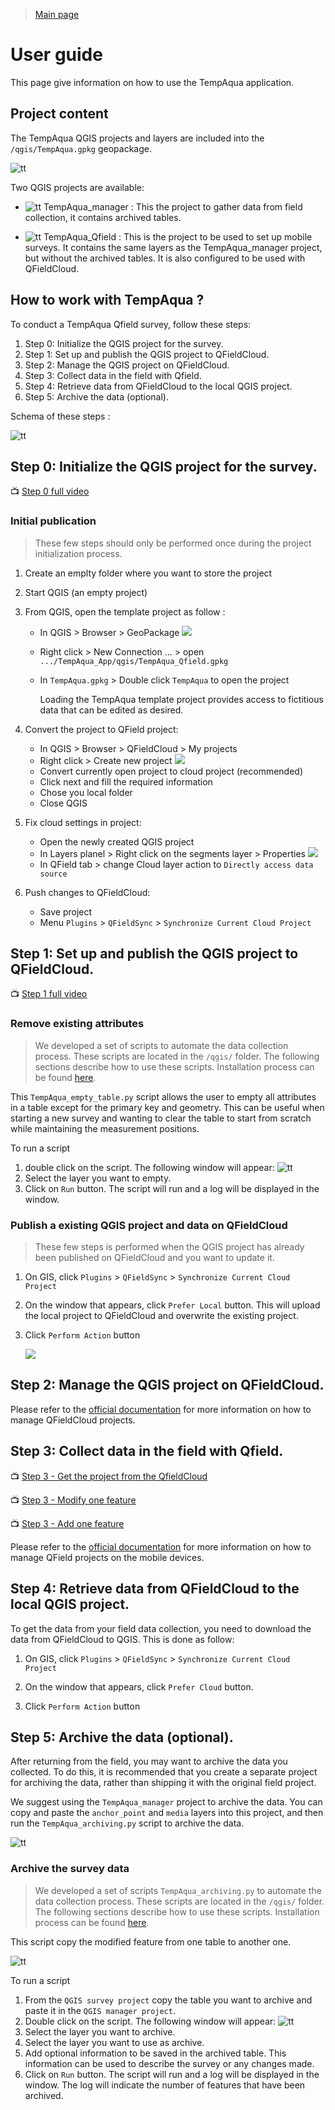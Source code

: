 
> [Main page](../README.md)

# User guide

This page give information on how to use the TempAqua application.


## Project content

The TempAqua QGIS projects and layers are included into the `/qgis/TempAqua.gpkg` geopackage. 

![tt](static/qgis_gpk.png)



Two QGIS projects are available:
*  ![tt](static/qgis_small.png) TempAqua_manager : This the project to gather data from field collection, it contains archived tables.

* ![tt](static/qgis_small.png) TempAqua_Qfield : This is the project to be used to set up mobile surveys. It contains the same layers as the TempAqua_manager project, but without the archived tables. It is also configured to be used with QFieldCloud.




## How to work with TempAqua ? 


To conduct a TempAqua Qfield survey, follow these steps:


1. Step 0: Initialize the QGIS project for the survey.
1. Step 1: Set up and publish the QGIS project to QFieldCloud.
1. Step 2: Manage the QGIS project on QFieldCloud.
1. Step 3: Collect data in the field with Qfield.
1. Step 4: Retrieve data from QFieldCloud to the local QGIS project.
1. Step 5: Archive the data (optional).

Schema of these steps :



![tt](static/process.png)



## Step 0: Initialize the QGIS project for the survey.

📺 [Step 0 full video](https://raw.githubusercontent.com/TempAqua/TempAqua_App/main/doc/static/step0.mp4)
 

### Initial publication


> These few steps should only be performed once during the project initialization process.

1. Create an emplty folder where you want to store the project

2. Start QGIS (an empty project)

3. From QGIS, open the template project as follow : 
   
   - In QGIS > Browser > GeoPackage
     ![   ](static/deploy_step3.png)
   
   - Right click > New Connection ... > open `.../TempAqua_App/qgis/TempAqua_Qfield.gpkg`
   
   - In `TempAqua.gpkg` > Double click `TempAqua` to open the project
     
     Loading the TempAqua template project provides access to fictitious data that can be edited as desired.

4. Convert the project to QField project:
   
   - In QGIS > Browser > QFieldCloud > My projects
   - Right click > Create new project
     ![   ](static/deploy_step4.png)
   - Convert currently open project to cloud project (recommended)
   - Click next and fill the required information
   - Chose you local folder
   - Close QGIS

5. Fix cloud settings in project:
   
   - Open the newly created QGIS project
   - In Layers planel > Right click on the segments layer > Properties 
        ![   ](static/deploy_step5.png)
   - In QField tab > change Cloud layer action to `Directly access data source`

6. Push changes to QFieldCloud:
   
   - Save project
   - Menu `Plugins` > `QFieldSync` > `Synchronize Current Cloud Project`







## Step 1: Set up and publish the QGIS project to QFieldCloud.

📺 [Step 1 full video](https://raw.githubusercontent.com/TempAqua/TempAqua_App/main/doc/static/step1.mp4)

### Remove existing attributes

> We developed a set of scripts to automate the data collection process. These scripts are located in the `/qgis/` folder. The following sections describe how to use these scripts. Installation process can be found [here](INSTALLATION.md).

This `TempAqua_empty_table.py` script allows the user to empty all attributes in a table except for the primary key and geometry. This can be useful when starting a new survey and wanting to clear the table to start from scratch while maintaining the measurement positions.


To run a script

1. double click on the script. The following window will appear:
![tt](static/tempAqua_archiving_3.png)
2. Select the layer you want to empty.
3. Click on `Run` button. The script will run and a log will be displayed in the window. 




### Publish a existing QGIS project and data on QFieldCloud


> These few steps is performed when the QGIS project has already been published on QFieldCloud and you want to update it.


1. On GIS, click `Plugins` > `QFieldSync` > `Synchronize Current Cloud Project`

2. On the window that appears, click `Prefer Local` button. This will upload the local project to QFieldCloud and overwrite the existing project.

3. Click `Perform Action` button

   ![   ](static/qgisfiledcloud_1.png)





## Step 2: Manage the QGIS project on QFieldCloud.

Please refer to the [official documentation](https://docs.qfield.org/get-started/tutorials/get-started-qfc/) for more information on how to manage QFieldCloud projects.




## Step 3: Collect data in the field with Qfield.

📺 [Step 3 - Get the project from the QfieldCloud](https://raw.githubusercontent.com/TempAqua/TempAqua_App/main/doc/static/step3_get_project.mp4)

📺 [Step 3 - Modify one feature](https://raw.githubusercontent.com/TempAqua/TempAqua_App/main/doc/static/step3_edit_attributes.mp4)

📺 [Step 3 - Add one feature](https://raw.githubusercontent.com/TempAqua/TempAqua_App/main/doc/static/step3_add_feature.mp4)

Please refer to the [official documentation](https://docs.qfield.org/get-started/) for more information on how to manage QField projects on the mobile devices.



## Step 4: Retrieve data from QFieldCloud to the local QGIS project.

To get the data from your field data collection, you need to download the data from QFieldCloud to QGIS. This is done as follow:

1. On GIS, click `Plugins` > `QFieldSync` > `Synchronize Current Cloud Project`

2. On the window that appears, click `Prefer Cloud` button. 

3. Click `Perform Action` button




## Step 5: Archive the data (optional).

After returning from the field, you may want to archive the data you collected. To do this, it is recommended that you create a separate project for archiving the data, rather than shipping it with the original field project.

We suggest using the `TempAqua_manager` project to archive the data. You can copy and paste the `anchor_point` and `media` layers into this project, and then run the `TempAqua_archiving.py` script to archive the data.


![tt](static/archive.png)


### Archive the survey data

> We developed a set of scripts `TempAqua_archiving.py`  to automate the data collection process. These scripts are located in the `/qgis/` folder. The following sections describe how to use these scripts. Installation process can be found [here](INSTALLATION.md).


This script copy the modified feature from one table to another one. 



![tt](static/tempAqua_archiving.png)


To run a script


1. From the `QGIS survey project` copy the table you want to archive and paste it in the `QGIS manager project`. 
1. Double click on the script. The following window will appear:
![tt](static/tempAqua_archiving_2.png)
1. Select the layer you want to archive.
1. Select the layer you want to use as archive.
1. Add optional information to be saved in the archived table. This information can be used to describe the survey or any changes made.
1. Click on `Run` button. The script will run and a log will be displayed in the window. The log will indicate the number of features that have been archived.








